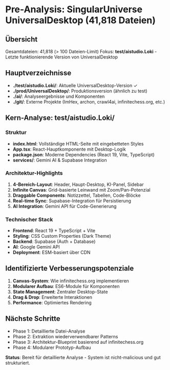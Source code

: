 # Pre-Analysis: SingularUniverse UniversalDesktop (41,818 Dateien)

## Übersicht
Gesamtdateien: 41,818 (> 100 Dateien-Limit)
Fokus: **test/aistudio.Loki** - Letzte funktionierende Version von UniversalDesktop

## Hauptverzeichnisse
- **./test/aistudio.Loki/**: Aktuelle UniversalDesktop-Version ✓
- **./prod/UniversalDesktop/**: Produktionsversion (ähnlich zu test)
- **./ai/**: Analyseergebnisse und Komponenten
- **./git/**: Externe Projekte (ImHex, archon, crawl4ai, infinitechess.org, etc.)

## Kern-Analyse: test/aistudio.Loki/
### Struktur
- **index.html**: Vollständige HTML-Seite mit eingebetteten Styles
- **App.tsx**: React-Hauptkomponente mit Desktop-Logik
- **package.json**: Moderne Dependencies (React 19, Vite, TypeScript)
- **services/**: Gemini AI & Supabase Integration

### Architektur-Highlights
1. **4-Bereich-Layout**: Header, Haupt-Desktop, KI-Panel, Sidebar
2. **Infinite Canvas**: Grid-basierte Leinwand mit Zoom/Pan-Potenzial
3. **Draggable Components**: Notizzettel, Tabellen, Code-Blöcke
4. **Real-time Sync**: Supabase-Integration für Persistierung
5. **AI Integration**: Gemini API für Code-Generierung

### Technischer Stack
- **Frontend**: React 19 + TypeScript + Vite
- **Styling**: CSS Custom Properties (Dark Theme)
- **Backend**: Supabase (Auth + Database)
- **AI**: Google Gemini API
- **Deployment**: ESM-basiert über CDN

## Identifizierte Verbesserungspotenziale
1. **Canvas-System**: Wie infinitechess.org implementieren
2. **Modularer Aufbau**: ES6-Module für Komponenten
3. **State Management**: Zentraler Desktop-State
4. **Drag & Drop**: Erweiterte Interaktionen
5. **Performance**: Optimiertes Rendering

## Nächste Schritte
- Phase 1: Detaillierte Datei-Analyse
- Phase 2: Extraktion wiederverwendbarer Patterns
- Phase 3: Architektur-Blueprint basierend auf infinitechess.org
- Phase 4: Modularer Prototyp-Aufbau

**Status**: Bereit für detaillierte Analyse - System ist nicht-malicious und gut strukturiert.